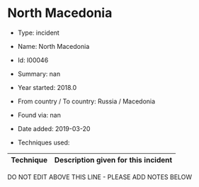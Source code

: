 # North Macedonia

* Type: incident

* Name: North Macedonia

* Id: I00046

* Summary: nan

* Year started: 2018.0

* From country / To country: Russia / Macedonia

* Found via: nan

* Date added: 2019-03-20

* Techniques used: 

| Technique | Description given for this incident |
| --------- | ------------------------- |


DO NOT EDIT ABOVE THIS LINE - PLEASE ADD NOTES BELOW